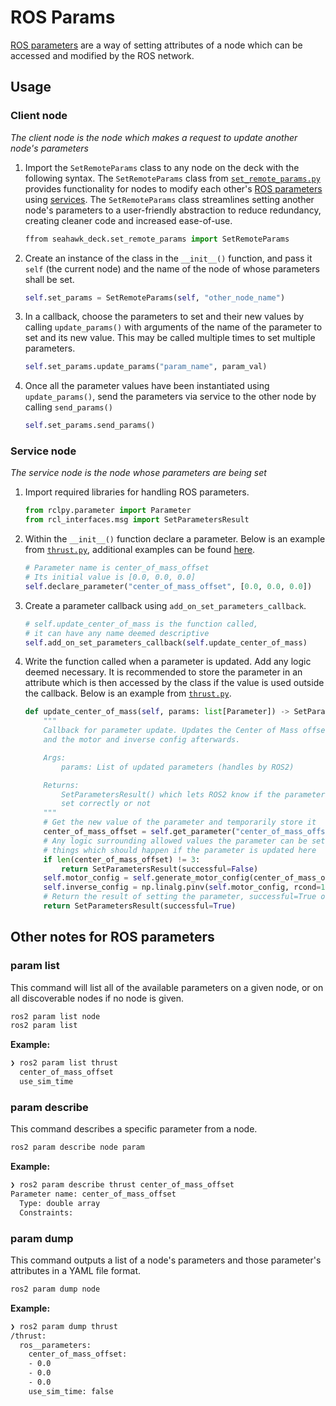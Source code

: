 # ROS Params
[ROS parameters](https://docs.ros.org/en/humble/Concepts/Basic/About-Parameters.html) are a way of setting attributes of a node which can be accessed and modified by the ROS network.

## Usage
### Client node
*The client node is the node which makes a request to update another node's parameters*
1. Import the `SetRemoteParams` class to any node on the deck with the following syntax. The `SetRemoteParams` class from [`set_remote_params.py`](https://github.com/CabrilloRoboticsClub/cabrillo_rov_2023/blob/main/src/seahawk/seahawk_deck/set_remote_params.py) provides functionality for nodes to modify each other's [ROS parameters](https://docs.ros.org/en/humble/Concepts/Basic/About-Parameters.html) using [services](https://docs.ros.org/en/humble/Tutorials/Beginner-CLI-Tools/Understanding-ROS2-Services/Understanding-ROS2-Services.html). The `SetRemoteParams` class streamlines setting another node's parameters to a user-friendly abstraction to reduce redundancy, creating cleaner code and increased ease-of-use.
	```py
	ffrom seahawk_deck.set_remote_params import SetRemoteParams
	```
2. Create an instance of the class in the `__init__()` function, and pass it `self` (the current node) and the name of the node of whose parameters shall be set.
	```py
	self.set_params = SetRemoteParams(self, "other_node_name")
	```
3. In a callback, choose the parameters to set and their new values by calling `update_params()` with arguments of the name of the parameter to set and its new value. This may be called multiple times to set multiple parameters.
	```py
	self.set_params.update_params("param_name", param_val)
	```
4. Once all the parameter values have been instantiated using `update_params()`, send the parameters via service to the other node by calling `send_params()`
	```py
	self.set_params.send_params()
	```

### Service node
*The service node is the node whose parameters are being set*
1. Import required libraries for handling ROS parameters.
    ```py
    from rclpy.parameter import Parameter
    from rcl_interfaces.msg import SetParametersResult
    ```
2. Within the `__init__()` function declare a parameter. Below is an example from [`thrust.py`](https://github.com/CabrilloRoboticsClub/cabrillo_rov_2023/blob/main/src/seahawk/seahawk_deck/thrust.py), additional examples can be found [here](https://roboticsbackend.com/rclpy-params-tutorial-get-set-ros2-params-with-python/#Setup_code_and_declare_ROS2_params_with_rclpy).
    ```py
    # Parameter name is center_of_mass_offset
    # Its initial value is [0.0, 0.0, 0.0]
    self.declare_parameter("center_of_mass_offset", [0.0, 0.0, 0.0])
    ```
3. Create a parameter callback using `add_on_set_parameters_callback`.
    ```py
    # self.update_center_of_mass is the function called,
    # it can have any name deemed descriptive
    self.add_on_set_parameters_callback(self.update_center_of_mass)
    ```
4. Write the function called when a parameter is updated. Add any logic deemed necessary. It is recommended to store the parameter in an attribute which is then accessed by the class if the value is used outside the callback. Below is an example from [`thrust.py`](https://github.com/CabrilloRoboticsClub/cabrillo_rov_2023/blob/main/src/seahawk/seahawk_deck/thrust.py).
    ```py
    def update_center_of_mass(self, params: list[Parameter]) -> SetParametersResult:
        """
        Callback for parameter update. Updates the Center of Mass offset 
        and the motor and inverse config afterwards.

        Args:
            params: List of updated parameters (handles by ROS2)

        Returns:
            SetParametersResult() which lets ROS2 know if the parameters were 
            set correctly or not
        """
        # Get the new value of the parameter and temporarily store it
        center_of_mass_offset = self.get_parameter("center_of_mass_offset").value
        # Any logic surrounding allowed values the parameter can be set to, or
        # things which should happen if the parameter is updated here
        if len(center_of_mass_offset) != 3:
            return SetParametersResult(successful=False)
        self.motor_config = self.generate_motor_config(center_of_mass_offset)
        self.inverse_config = np.linalg.pinv(self.motor_config, rcond=1e-15, hermitian=False)
        # Return the result of setting the parameter, successful=True or False
        return SetParametersResult(successful=True)
    ```

## Other notes for ROS parameters
### param list
This command will list all of the available parameters on a given node, or on all discoverable nodes if no node is given.
```sh
ros2 param list node
ros2 param list
``` 
**Example:**
```sh
❯ ros2 param list thrust
  center_of_mass_offset
  use_sim_time
```

### param describe
This command describes a specific parameter from a node.
```sh 
ros2 param describe node param
```
**Example:** 
```sh 
❯ ros2 param describe thrust center_of_mass_offset
Parameter name: center_of_mass_offset
  Type: double array
  Constraints:
```

### param dump
This command outputs a list of a node's parameters and those parameter's attributes in a YAML file format. 
```sh
ros2 param dump node
```
**Example:**

```sh
❯ ros2 param dump thrust
/thrust:
  ros__parameters:
    center_of_mass_offset:
    - 0.0
    - 0.0
    - 0.0
    use_sim_time: false
```
